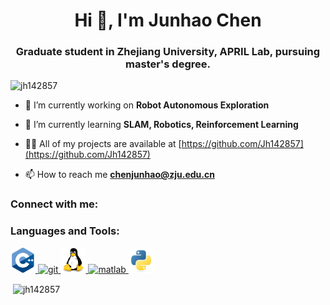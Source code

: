 <h1 align="center">Hi 👋, I'm Junhao Chen</h1>
<h3 align="center">Graduate student in Zhejiang University, APRIL Lab, pursuing master's degree.</h3>

<p align="left"> <img src="https://komarev.com/ghpvc/?username=jh142857&label=Profile%20views&color=0e75b6&style=flat" alt="jh142857" /> </p>

- 🔭 I’m currently working on **Robot Autonomous Exploration**

- 🌱 I’m currently learning **SLAM, Robotics, Reinforcement Learning**

- 👨‍💻 All of my projects are available at [https://github.com/Jh142857](https://github.com/Jh142857)

- 📫 How to reach me **chenjunhao@zju.edu.cn**

<h3 align="left">Connect with me:</h3>
<p align="left">
</p>

<h3 align="left">Languages and Tools:</h3>
<p align="left"> <a href="https://www.w3schools.com/cpp/" target="_blank" rel="noreferrer"> <img src="https://raw.githubusercontent.com/devicons/devicon/master/icons/cplusplus/cplusplus-original.svg" alt="cplusplus" width="40" height="40"/> </a> <a href="https://git-scm.com/" target="_blank" rel="noreferrer"> <img src="https://www.vectorlogo.zone/logos/git-scm/git-scm-icon.svg" alt="git" width="40" height="40"/> </a> <a href="https://www.linux.org/" target="_blank" rel="noreferrer"> <img src="https://raw.githubusercontent.com/devicons/devicon/master/icons/linux/linux-original.svg" alt="linux" width="40" height="40"/> </a> <a href="https://www.mathworks.com/" target="_blank" rel="noreferrer"> <img src="https://upload.wikimedia.org/wikipedia/commons/2/21/Matlab_Logo.png" alt="matlab" width="40" height="40"/> </a> <a href="https://www.python.org" target="_blank" rel="noreferrer"> <img src="https://raw.githubusercontent.com/devicons/devicon/master/icons/python/python-original.svg" alt="python" width="40" height="40"/> </a> </p>

<p>&nbsp;<img align="center" src="https://github-readme-stats.vercel.app/api?username=jh142857&show_icons=true&locale=en" alt="jh142857" /></p>
